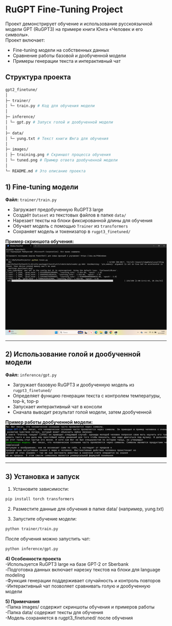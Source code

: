 # RuGPT Fine-Tuning Project

Проект демонстрирует обучение и использование русскоязычной модели GPT (RuGPT3) на примере книги Юнга «Человек и его символы».  
Проект включает:

- Fine-tuning модели на собственных данных
- Сравнение работы базовой и дообученной модели
- Примеры генерации текста и интерактивный чат

## Структура проекта
```bash
gpt2_finetune/
│
├─ trainer/
│ └─ train.py # Код для обучения модели
│
├─ inference/
│ └─ gpt.py # Запуск голой и дообученной модели
│
├─ data/
│ └─ yung.txt # Текст книги Юнга для обучения
│
├─ images/
│ ├─ training.png # Скриншот процесса обучения
│ └─ tuned.png # Пример ответа дообученной модели
│
└─ README.md # Это описание проекта
```


## 1) Fine-tuning модели

**Файл:** `trainer/train.py`

- Загружает предобученную RuGPT3 large  
- Создаёт `Dataset` из текстовых файлов в папке `data/`  
- Нарезает тексты на блоки фиксированной длины для обучения  
- Обучает модель с помощью `Trainer` из `transformers`  
- Сохраняет модель и токенизатор в `rugpt3_finetuned/`  

**Пример скриншота обучения:**  
![Процесс обучения](images/training.png)

---

## 2) Использование голой и дообученной модели

**Файл:** `inference/gpt.py`

- Загружает базовую RuGPT3 и дообученную модель из `rugpt3_finetuned/`  
- Определяет функцию генерации текста с контролем температуры, top-k, top-p  
- Запускает интерактивный чат в консоли  
- Сначала выводит результат голой модели, затем дообученной  

**Пример работы дообученной модели:**  
![Пример ответа](images/tuned.png)

---

## 3) Установка и запуск

1. Установите зависимости:

```bash
pip install torch transformers
```
2. Разместите данные для обучения в папке data/ (например, yung.txt)

3. Запустите обучение модели:
```bash
python trainer/train.py
```
После обучения можно запустить чат:
```bash
python inference/gpt.py
```

**4) Особенности проекта**   
-Используется RuGPT3 large на базе GPT-2 от Sberbank  
-Подготовка данных включает нарезку текстов на блоки для language modeling  
-Функция генерации поддерживает случайность и контроль повторов  
-Интерактивный чат позволяет сравнивать голую и дообученную модели  

**5) Примечания**    
-Папка images/ содержит скриншоты обучения и примеров работы  
-Папка data/ содержит тексты для обучения  
-Модель сохраняется в rugpt3_finetuned/ после обучения  
